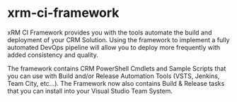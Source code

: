 # xrm-ci-framework
xRM CI Framework provides you with the tools automate the build and deployment of your CRM Solution. Using the framework to implement a fully automated DevOps pipeline will allow you to deploy more frequently with added consistency and quality.

The framework contains CRM PowerShell Cmdlets and Sample Scripts that you can use with Build and/or Release Automation Tools (VSTS, Jenkins, Team City, etc...). The Framework now also contains Build & Release tasks that you can install into your Visual Studio Team System.
